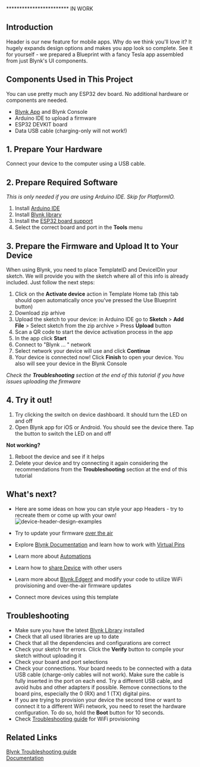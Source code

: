 ************************ IN WORK

## Introduction

Header is our new feature for mobile apps. Why do we think you'll love it? It hugely expands design options and makes you app look so complete. See it for yourself - we prepared a Blueprint with a fancy Tesla app assembled from just Blynk's UI components. 

## Components Used in This Project

You can use pretty much any ESP32 dev board. No additional hardware or components are needed.

* [Blynk App](https://docs.blynk.io/en/downloads/blynk-apps-for-ios-and-android) and Blynk Console
* Arduino IDE to upload a firmware
* ESP32 DEVKIT board
* Data USB cable (charging-only will not work!)

## 1. Prepare Your Hardware

Connect your device to the computer using a USB cable.

## 2. Prepare Required Software

_This is only needed if you are using Arduino IDE. Skip for PlatformIO._

1. Install [Arduino IDE](https://www.arduino.cc/en/software)
2. Install [Blynk library](https://docs.blynk.io/en/blynk-library-firmware-api/installation)
3. Install the [ESP32 board support](https://randomnerdtutorials.com/installing-the-esp32-board-in-arduino-ide-windows-instructions/)
4. Select the correct board and port in the **Tools** menu

## 3. Prepare the Firmware and Upload It to Your Device

When using Blynk, you need to place TemplateID and DeviceIDin your sketch. We will provide you with the sketch where all of this info is already included. Just follow the next steps:

1. Click on the **Activate device** action in Template Home tab (this tab should open automatically once you've pressed the Use Blueprint button)
2. Download zip arhive 
3. Upload the sketch to your device: in Arduino IDE go to **Sketch** > **Add File** >
 Select sketch from the zip archive >
 Press **Upload** button
4. Scan a QR code to start the device activation process in the app
5. In the app click **Start**
6. Connect to "Blynk ... " network
7. Select network your device will use and click **Continue**
8. Your device is connected now! Click **Finish** to open your device. You also will see your device in the Blynk Console

_Check the **Troubleshooting** section at the end of this tutorial if you have issues uploading the firmware_  

## 4. Try it out!
1. Try clicking the switch on device dashboard. It should turn the LED on and off
2. Open Blynk app for iOS or Android. You should see the device there. Tap the button to switch the LED on and off

**Not working?**
1. Reboot the device and see if it helps
2. Delete your device and try connecting it again considering the recommendations from the **Troubleshooting** section at the end of this tutorial 

## What's next?

* Here are some ideas on how you can style your app Headers - try to recreate them or come up with your own!
![device-header-design-examples](https://github.com/blynkkk/blueprints/assets/120122081/30f23e0b-aa30-4e30-b77a-20482f8c610e)

* Try to update your firmware [over the air](https://docs.blynk.io/en/blynk.edgent/updating-devices-firmwares-ota)
* Explore [Blynk Documentation](https://docs.blynk.io/en/) and learn how to work with [Virtual Pins](https://docs.blynk.io/en/getting-started/using-virtual-pins-to-control-physical-devices)
* Learn more about [Automations](https://docs.blynk.io/en/concepts/automations)
* Learn how to [share Device](https://docs.blynk.io/en/concepts/users) with other users
* Learn more about [Blynk.Edgent](https://docs.blynk.io/en/blynk.edgent/overview) and modify your code to utilize WiFi provisioning and over-the-air firmware updates
* Connect more devices using this template

## Troubleshooting

* Make sure you have the latest [Blynk Library](https://docs.blynk.io/en/blynk-library-firmware-api/installation) installed
* Check that all used libraries are up to date
* Check that all the dependencies and configurations are correct
* Check your sketch for errors. Click the **Verify** button to compile your sketch without uploading it
* Check your board and port selections
* Check your connections. Your board needs to be connected with a data USB cable (charge-only cables will not work). Make sure the cable is fully inserted in the port on each end. Try a different USB cable, and avoid hubs and other adapters if possible. Remove connections to the board pins, especially the 0 (RX) and 1 (TX) digital pins.
* If you are trying to provision your device the second time or want to connect it to a different WiFi network, you need to reset the hardware configuration. To do so, hold the **Boot** button for 10 seconds.
* Check [Troubleshooting guide](https://docs.blynk.io/en/getting-started/activating-devices/blynk-edgent-wifi-provisioning#troubleshooting) for WiFi provisioning

## Related Links
[Blynk Troubleshooting guide](https://docs.blynk.io/en/troubleshooting/general-issues)  
[Documentation](https://docs.blynk.io/en/)
